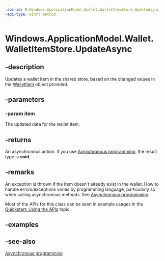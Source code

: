 ```yaml
---
-api-id: M:Windows.ApplicationModel.Wallet.WalletItemStore.UpdateAsync(Windows.ApplicationModel.Wallet.WalletItem)
-api-type: winrt method
---
```


<!-- Method syntax
public Windows.Foundation.IAsyncAction UpdateAsync(Windows.ApplicationModel.Wallet.WalletItem item)
-->

# Windows.ApplicationModel.Wallet.WalletItemStore.UpdateAsync

## -description
Updates a wallet item in the shared store, based on the changed values in the [WalletItem](walletitem.md) object provided.

## -parameters
### -param item
The updated data for the wallet item.

## -returns
An asynchronous action. If you use [Asynchronous programming](https://docs.microsoft.com/windows/uwp/threading-async/asynchronous-programming-universal-windows-platform-apps), the result type is **void**.

## -remarks
An exception is thrown if the item doesn't already exist in the wallet. How to handle errors/exceptions varies by programming language, particularly so when calling asynchronous methods. See [Asynchronous programming](https://docs.microsoft.com/windows/uwp/threading-async/asynchronous-programming-universal-windows-platform-apps).

Most of the APIs for this class can be seen in example usages in the [Quickstart: Using the   APIs](https://docs.microsoft.com/previous-versions/windows/apps/dn631257(v=win.10)) topic.

## -examples

## -see-also
[Asynchronous programming](https://docs.microsoft.com/windows/uwp/threading-async/asynchronous-programming-universal-windows-platform-apps)
